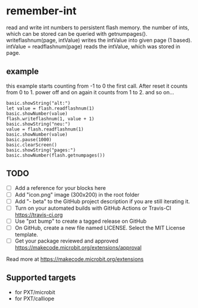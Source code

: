 # remember-int

read and write int numbers to persistent flash memory.
the number of ints, which can be stored can be queried with getnumpages().
writeflashnum(page, intValue) writes the intValue into given page (1 based).
intValue = readflashnum(page) reads the intValue, which was stored in page.

## example 

this example starts counting from -1 to 0 the first call.
After reset it counts from 0 to 1.
power off and on again it counts from 1 to 2.
and so on...

```
basic.showString("alt:")
let value = flash.readflashnum(1)
basic.showNumber(value)
flash.writeflashnum(1, value + 1)
basic.showString("neu:")
value = flash.readflashnum(1)
basic.showNumber(value)
basic.pause(1000)
basic.clearScreen()
basic.showString("pages:")
basic.showNumber(flash.getnumpages())
```


## TODO

- [ ] Add a reference for your blocks here
- [ ] Add "icon.png" image (300x200) in the root folder
- [ ] Add "- beta" to the GitHub project description if you are still iterating it.
- [ ] Turn on your automated builds with GitHub Actions or Travis-CI https://travis-ci.org
- [ ] Use "pxt bump" to create a tagged release on GitHub
- [ ] On GitHub, create a new file named LICENSE. Select the MIT License template.
- [ ] Get your package reviewed and approved https://makecode.microbit.org/extensions/approval

Read more at https://makecode.microbit.org/extensions

## Supported targets

* for PXT/microbit
* for PXT/calliope

